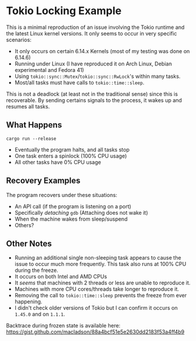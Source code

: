 # Tokio Locking Example

This is a minimal reproduction of an issue involving the Tokio runtime and the latest Linux kernel versions.
It only seems to occur in very specific scenarios:
- It only occurs on certain 6.14.x Kernels (most of my testing was done on 6.14.6)
- Running under Linux (I have reproduced it on Arch Linux, Debian experimental and Fedora 41)
- Using `tokio::sync::Mutex`/`tokio::sync::RwLock`'s within many tasks.
- Most/all tasks must have calls to `tokio::time::sleep`.

This is not a deadlock (at least not in the traditional sense) since this is recoverable.
By sending certains signals to the process, it wakes up and resumes all tasks.

## What Happens

```
cargo run --release
```

- Eventually the program halts, and all tasks stop
- One task enters a spinlock (100% CPU usage)
- All other tasks have 0% CPU usage

## Recovery Examples

The program recovers under these situations:
- An API call (if the program is listening on a port)
- Specifically _detaching_ `gdb` (Attaching does not wake it)
- When the machine wakes from sleep/suspend
- Others? 

## Other Notes

- Running an additional single non-sleeping task appears to cause the issue to occur much more frequently. This task also runs at 100% CPU during the freeze.
- It occurs on both Intel and AMD CPUs
- It _seems_ that machines with 2 threads or less are unable to reproduce it.
- Machines with more CPU cores/threads take longer to reproduce it.
- Removing the call to `tokio::time::sleep` prevents the freeze from ever happening.
- I didn't check older versions of Tokio but I can confirm it occurs on `1.45.0` and on `1.1.1`.

Backtrace during frozen state is available here: https://gist.github.com/macladson/88a4bcf51e5e2630dd2183f53a4ff4b9
